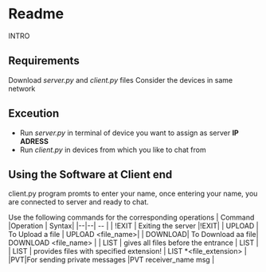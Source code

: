 

# Readme

INTRO

## Requirements
Download *server.py* and *client.py* files
Consider the devices in same network

##  Exceution

 - Run *server.py* in terminal of device you want to assign as server **IP ADRESS**
 - Run *client.py* in devices from which you like to chat from 

## Using the Software at Client end
client.py program promts to enter your name, once entering your name, you are connected to server and ready to chat.

Use the following commands for the corresponding operations 
| Command |Operation  | Syntax|
|--|--| -- |
| !EXIT | Exiting the server |!EXIT|
| UPLOAD | To Upload a file | UPLOAD <file_name>|
| DOWNLOAD| To Download aa file| DOWNLOAD <file_name> |
| LIST | gives all files before the entrance | LIST |
| LIST | provides files with specified extension! | LIST *<file_extension> |
|PVT|For sending private messages |PVT receiver_name msg |

